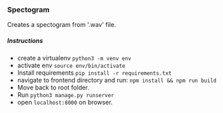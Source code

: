 ### Spectogram 

Creates a spectogram from '.wav' file.

##### Instructions

- create a virtualenv ```python3 -m venv env```
- activate env ```source env/bin/activate```
- Install requirements ```pip install -r requirements.txt```
- navigate to frontend directory and run: ```npm install && npm run build```
- Move back to root folder.
- Run ```python3 manage.py runserver```
- open ```localhost:8000``` on browser.
